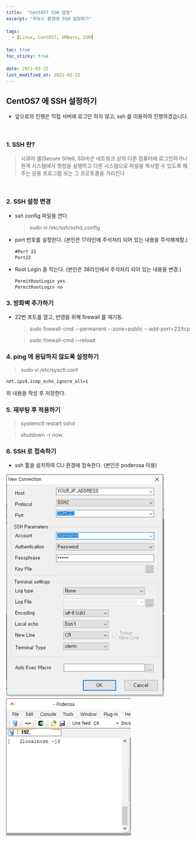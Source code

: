 ```yaml
---
title:  "CentOS7 SSH 설정"
excerpt: "리눅스 환경에 SSH 설정하기"

tags:
  - [Linux, CentOS7, VMWare, SSH]

toc: true
toc_sticky: true
 
date: 2021-03-25
last_modified_at: 2021-03-25
---
```


## CentOS7 에 SSH 설정하기
- 앞으로의 진행은 직접 서버에 로그인 하지 않고, ssh 를 이용하여 진행하겠습니다.

<br>


### 1. SSH 란?
> 시큐어 셸(Secure SHell, SSH)은 네트워크 상의 다른 컴퓨터에 로그인하거나 원격 시스템에서 명령을 실행하고 다른 시스템으로 파일을 복사할 수 있도록 해 주는 응용 프로그램 또는 그 프로토콜을 가리킨다

<br>

### 2. SSH 설정 변경
  - ssh config 파일을 연다.
    > sudo vi /etc/ssh/sshd_config

  - port 번호를 설정한다. (본인은 17라인에 주석처리 되어 있는 내용을 주석해제함.)
    ```
    #Port 22
    Port22
    ```
  - Root Login 을 막는다. (본인은 38라인에서 주석처리 되어 있는 내용을 변경.)
    ```
    PermitRootLogin yes
    PermitRootLogin no
    ```
  

### 3. 방화벽 추가하기
  - 22번 포트를 열고, 반영을 위해 firewall 를 재기동.
    > sudo firewall-cmd --permanent --zone=public --add-port=22/tcp

    > sudo firewall-cmd --reload
  

### 4. ping 에 응답하지 않도록 설정하기
  > sudo vi /etc/sysctl.conf

  ```
  net.ipv4.icmp_echo_ignore_all=1
  ```
  위 내용을 작성 후 저장한다.

### 5. 재부팅 후 적용하기
  > systemctl restart sshd

  > shutdown -r now

### 6. SSH 로 접속하기
  - ssh 툴을 설치하여 CLI 환경에 접속한다. (본인은 poderosa 이용)

  ![VMWare](/assets/image/linux/Centos_setting_ssh_01.PNG)
  ![VMWare](/assets/image/linux/Centos_setting_ssh_02.PNG)

  

    






